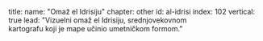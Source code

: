 title: 
    name: "Omaž el Idrisiju"
    chapter: other
id: al-idrisi
index: 102
vertical: true
lead: "Vizuelni omaž el Idrisiju, srednjovekovnom<br>kartografu koji je mape učinio umetničkom formom."